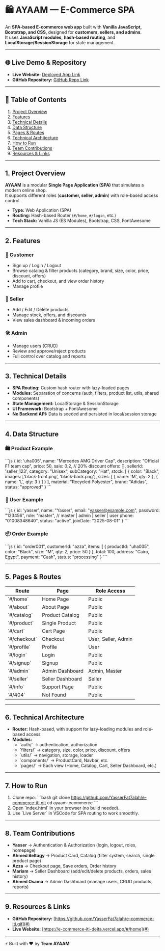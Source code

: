 # 🛍️ AYAAM — E-Commerce SPA

An **SPA-based E-commerce web app** built with **Vanilla JavaScript, Bootstrap, and CSS**, designed for **customers, sellers, and admins**.  
It uses **JavaScript modules**, **hash-based routing**, and **LocalStorage/SessionStorage** for state management.  

---

## 🌐 Live Demo & Repository
- **Live Website:** [Deployed App Link](#)  
- **GitHub Repository:** [GitHub Repo Link](#)  

---

## 📖 Table of Contents
1. [Project Overview](#project-overview)  
2. [Features](#features)  
3. [Technical Details](#technical-details)  
4. [Data Structure](#data-structure)  
5. [Pages & Routes](#pages--routes)  
6. [Technical Architecture](#technical-architecture)  
7. [How to Run](#how-to-run)  
8. [Team Contributions](#team-contributions)  
9. [Resources & Links](#resources--links)  

---

## 1. Project Overview
**AYAAM** is a modular **Single Page Application (SPA)** that simulates a modern online shop.  
It supports different roles (**customer, seller, admin**) with role-based access control.  

- **Type:** Web Application (SPA)  
- **Routing:** Hash-based Router (`#/home`, `#/login`, etc.)  
- **Tech Stack:** Vanilla JS (ES Modules), Bootstrap, CSS, FontAwesome  

---

## 2. Features

### 👤 Customer
- Sign up / Login / Logout  
- Browse catalog & filter products (category, brand, size, color, price, discount, offers)  
- Add to cart, checkout, and view order history  
- Manage profile  

### 🛒 Seller
- Add / Edit / Delete products  
- Manage stock, offers, and discounts  
- View sales dashboard & incoming orders  

### 🛠️ Admin
- Manage users (CRUD)  
- Review and approve/reject products  
- Full control over catalog and reports  

---

## 3. Technical Details
- **SPA Routing:** Custom hash router with lazy-loaded pages  
- **Modules:** Separation of concerns (auth, filters, product list, utils, shared components)  
- **State Management:** LocalStorage & SessionStorage  
- **UI Framework:** Bootstrap + FontAwesome  
- **No Backend API:** Data is seeded and persisted in local/session storage  

---

## 4. Data Structure

### 🛍️ Product Example
\`\`\`js
{
  id: 'uha005',
  name: "Mercedes AMG Driver Cap",
  description: "Official F1 team cap",
  price: 50,
  sale: 0.2, // 20% discount
  offers: [],
  sellerId: 'seller_123',
  category: "Unisex",
  subCategory: "Hat",
  stock: [
    {
      color: "Black",
      images: ['black-front.png', 'black-back.png'],
      sizes: [ { name: 'M', qty: 2 }, { name: 'L', qty: 3 } ]
    }
  ],
  material: "Recycled Polyester",
  brand: "Adidas",
  status: "approved"
}
\`\`\`

### 👤 User Example
\`\`\`js
{
  id: 'yasser',
  name: "Yasser",
  email: "yasser@example.com",
  password: "123456",
  role: "master", // master | admin | seller | user
  phone: "01008348640",
  status: "active",
  joinDate: "2025-08-01"
}
\`\`\`

### 📦 Order Example
\`\`\`js
{
  id: "order001",
  customerId: "azza",
  items: [ { productId: "uha005", color: "Black", size: "M", qty: 2, price: 50 } ],
  total: 100,
  address: "Cairo, Egypt",
  payment: "Cash",
  status: "processing"
}
\`\`\`

---

## 5. Pages & Routes
| Route          | Page                | Role Access |
|----------------|---------------------|-------------|
| \`#/home\`       | Home Page           | Public      |
| \`#/about\`      | About Page          | Public      |
| \`#/catalog\`    | Product Catalog     | Public      |
| \`#/product\`    | Single Product      | Public      |
| \`#/cart\`       | Cart Page           | Public      |
| \`#/checkout\`   | Checkout            | User, Seller, Admin |
| \`#/profile\`    | Profile             | User        |
| \`#/login\`      | Login               | Public      |
| \`#/signup\`     | Signup              | Public      |
| \`#/admin\`      | Admin Dashboard     | Admin, Master |
| \`#/seller\`     | Seller Dashboard    | Seller      |
| \`#/info\`       | Support Page        | Public      |
| \`#/404\`        | Not Found           | Public      |

---

## 6. Technical Architecture
- **Router:** Hash-based, with support for lazy-loading modules and role-based access  
- **Modules:**  
  - \`auth/\` → authentication, authorization  
  - \`filters/\` → category, size, color, price, discount, offers  
  - \`utils/\` → navigation, storage, loader  
  - \`components/\` → ProductCard, Navbar, etc.  
  - \`pages/\` → Each view (Home, Catalog, Cart, Seller Dashboard, etc.)  

---

## 7. How to Run
1. Clone repo:
   \`\`\`bash
   git clone https://github.com/YasserFat7alah/e-commerce-iti.git
   cd ayaam-ecommerce
   \`\`\`
2. Open \`index.html\` in your browser (no build needed).  
3. Use \`Live Server\` in VSCode for SPA routing to work smoothly.  

---

## 8. Team Contributions
- **Yasser** → Authentication & Authorization (login, logout, roles, homepage)  
- **Ahmed Beltagy** → Product Card, Catalog (filter system, search, single product page)  
- **Azza** → Checkout page, Save orders, Order history  
- **Mariam** → Seller Dashboard (add/edit/delete products, orders, sales history)  
- **Ahmed Osama** → Admin Dashboard (manage users, CRUD products, reports)  

---

## 9. Resources & Links
- **GitHub Repository:** [https://github.com/YasserFat7alah/e-commerce-iti.git](#)  
- **Live Website:** [https://e-commerce-iti-delta.vercel.app/#/home](#)  

---

⚡ Built with ❤️ by **Team AYAAM**
